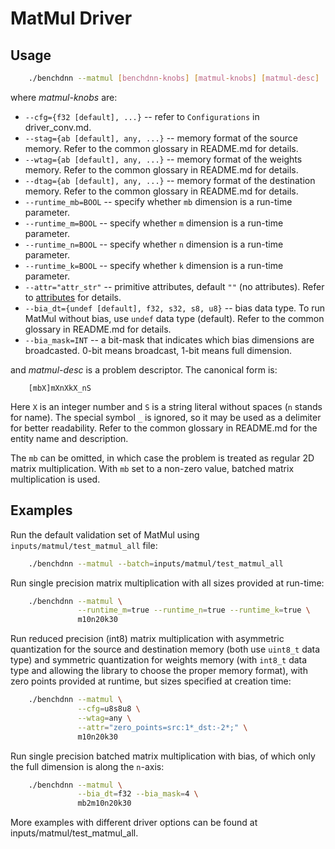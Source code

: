 # MatMul Driver

## Usage
``` sh
    ./benchdnn --matmul [benchdnn-knobs] [matmul-knobs] [matmul-desc] ...
```

where *matmul-knobs* are:

 - `--cfg={f32 [default], ...}` -- refer to ``Configurations`` in
            driver_conv.md.
 - `--stag={ab [default], any, ...}` -- memory format of the source memory.
            Refer to the common glossary in README.md for details.
 - `--wtag={ab [default], any, ...}` -- memory format of the weights memory.
            Refer to the common glossary in README.md for details.
 - `--dtag={ab [default], any, ...}` -- memory format of the destination memory.
            Refer to the common glossary in README.md for details.
 - `--runtime_mb=BOOL` -- specify whether `mb` dimension is a run-time
            parameter.
 - `--runtime_m=BOOL` -- specify whether `m` dimension is a run-time parameter.
 - `--runtime_n=BOOL` -- specify whether `n` dimension is a run-time parameter.
 - `--runtime_k=BOOL` -- specify whether `k` dimension is a run-time parameter.
 - `--attr="attr_str"` -- primitive attributes, default `""` (no attributes).
            Refer to [attributes](knobs_attr.md) for details.
 - `--bia_dt={undef [default], f32, s32, s8, u8}` -- bias data type.
            To run MatMul without bias, use `undef` data type (default).
            Refer to the common glossary in README.md for details.
 - `--bia_mask=INT` -- a bit-mask that indicates which bias dimensions are
            broadcasted. 0-bit means broadcast, 1-bit means full dimension.

and *matmul-desc* is a problem descriptor. The canonical form is:
```
    [mbX]mXnXkX_nS
```
Here `X` is an integer number and `S` is a string literal without spaces (`n`
stands for name). The special symbol `_` is ignored, so it may be used as a
delimiter for better readability. Refer to the common glossary in README.md for
the entity name and description.

The `mb` can be omitted, in which case the problem is treated as regular
2D matrix multiplication. With `mb` set to a non-zero value, batched matrix
multiplication is used.

## Examples

Run the default validation set of MatMul using `inputs/matmul/test_matmul_all`
file:
``` sh
    ./benchdnn --matmul --batch=inputs/matmul/test_matmul_all
```

Run single precision matrix multiplication with all sizes provided at run-time:
``` sh
    ./benchdnn --matmul \
               --runtime_m=true --runtime_n=true --runtime_k=true \
               m10n20k30
```

Run reduced precision (int8) matrix multiplication with asymmetric quantization
for the source and destination memory (both use `uint8_t` data type) and
symmetric quantization for weights memory (with `int8_t` data type and allowing
the library to choose the proper memory format), with zero points provided at
runtime, but sizes specified at creation time:
``` sh
    ./benchdnn --matmul \
               --cfg=u8s8u8 \
               --wtag=any \
               --attr="zero_points=src:1*_dst:-2*;" \
               m10n20k30
```

Run single precision batched matrix multiplication with bias, of which only the
full dimension is along the `n`-axis:
``` sh
    ./benchdnn --matmul \
               --bia_dt=f32 --bia_mask=4 \
               mb2m10n20k30
```

More examples with different driver options can be found at
inputs/matmul/test_matmul_all.

